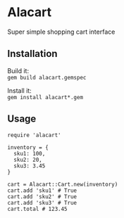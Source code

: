 Alacart
=======
Super simple shopping cart interface

Installation
------------
Build it:  
`gem build alacart.gemspec`


Install it:  
`gem install alacart*.gem`

Usage
-----

```
require 'alacart'

inventory = {
  sku1: 100,
  sku2: 20,
  sku3: 3.45
}

cart = Alacart::Cart.new(inventory)
cart.add 'sku1' # True
cart.add 'sku2' # True
cart.add 'sku3' # True
cart.total # 123.45
```
